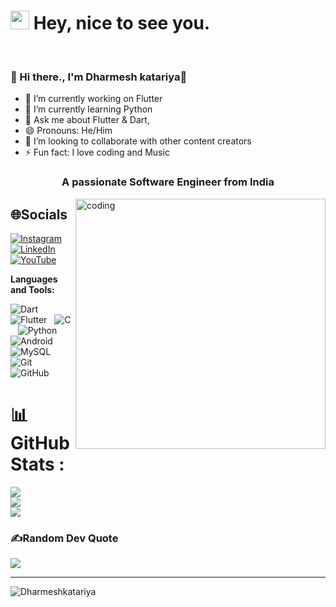 
<h1><img src="https://emojis.slackmojis.com/emojis/images/1531849430/4246/blob-sunglasses.gif?1531849430" width="30"/> Hey, nice to see you.</h1>

</br>


### 💫 Hi there., I'm Dharmesh katariya👋

- 🔭 I’m currently working on Flutter
- 🌱 I’m currently learning Python
- 💬 Ask me about Flutter & Dart,
- 😄 Pronouns: He/Him
- 👯 I’m looking to collaborate with other content creators
- ⚡ Fun fact: I love  coding and Music


<h3 align="center">A passionate Software Engineer from India</h3>

<img align="right" alt="coding" width="400" src="https://user-images.githubusercontent.com/55389276/140866485-8fb1c876-9a8f-4d6a-98dc-08c4981eaf70.gif">



## 🌐Socials
 [![Instagram](https://img.shields.io/badge/Instagram-%23E4405F.svg?logo=Instagram&logoColor=white)](https://instagram.com/dharmesh_ahir_2002)
 [![LinkedIn](https://img.shields.io/badge/LinkedIn-%230077B5.svg?logo=linkedin&logoColor=white)](https://linkedin.com/in/dharmesh-katariya-63268b20b) [![YouTube](https://img.shields.io/badge/YouTube-%23FF0000.svg?logo=YouTube&logoColor=white)](https://youtube.com/c/theflutterhub](https://www.youtube.com/watch?v=zathkW8ZbbU)) 


**Languages and Tools:** 


![Dart](https://img.shields.io/badge/-Dart-black?logo=Python&style=social)&nbsp;&nbsp;
![Flutter](https://img.shields.io/badge/-Flutter-black?logo=Python&style=social)&nbsp;&nbsp;
![C](https://img.shields.io/badge/-C-black?logo=c&style=social)&nbsp;&nbsp;
![Python](https://img.shields.io/badge/-Python-black?logo=Python&style=social)&nbsp;&nbsp;
![Android](https://img.shields.io/badge/-Android-black?logo=android&style=social)&nbsp;&nbsp;
![MySQL](https://img.shields.io/badge/-MySQL-black?logo=mysql&style=social)&nbsp;&nbsp;
![Git](https://img.shields.io/badge/-Git-black?logo=git&style=social)&nbsp;&nbsp;
![GitHub](https://img.shields.io/badge/-GitHub-black?logo=github&style=social)&nbsp;&nbsp;



# 📊GitHub Stats :
![](https://github-readme-stats.vercel.app/api?username=Dharmeshkatariya&theme=dark&hide_border=true&include_all_commits=false&count_private=false)<br/>
![](https://github-readme-streak-stats.herokuapp.com/?user=Dharmeshkatariya&theme=dark&hide_border=true)<br/>
![](https://github-readme-stats.vercel.app/api/top-langs/?username=Dharmeshkatariya&theme=dark&hide_border=true&include_all_commits=false&count_private=false&layout=compact)

### ✍️Random Dev Quote
![](https://quotes-github-readme.vercel.app/api?type=horizontal&theme=radical)

---
<p align="left"> <img src="https://komarev.com/ghpvc/?username=Dharmeshkatariya&label=Profile%20views&color=0e75b6&style=flat" alt="Dharmeshkatariya" /> </p>


